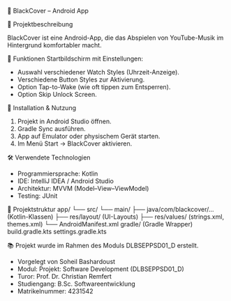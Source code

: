 📱 BlackCover – Android App

📝 Projektbeschreibung

BlackCover ist eine Android-App, die das Abspielen von YouTube-Musik im Hintergrund komfortabler macht.

🎯 Funktionen
Startbildschirm mit Einstellungen:

- Auswahl verschiedener Watch Styles (Uhrzeit-Anzeige).
- Verschiedene Button Styles zur Aktivierung.
- Option Tap-to-Wake (wie oft tippen zum Entsperren).
- Option Skip Unlock Screen.

🚀 Installation & Nutzung
1. Projekt in Android Studio öffnen.
2. Gradle Sync ausführen.
3. App auf Emulator oder physischem Gerät starten.
4. Im Menü Start → BlackCover aktivieren.

🛠️ Verwendete Technologien
- Programmiersprache: Kotlin
- IDE: IntelliJ IDEA / Android Studio
- Architektur: MVVM (Model–View–ViewModel)
- Testing: JUnit

📂 Projektstruktur
app/
 └── src/
      └── main/
          ├── java/com/blackcover/… (Kotlin-Klassen)
          ├── res/layout/ (UI-Layouts)
          ├── res/values/ (strings.xml, themes.xml)
          └── AndroidManifest.xml
gradle/ (Gradle Wrapper)
build.gradle.kts
settings.gradle.kts

📚 Projekt wurde im Rahmen des Moduls DLBSEPPSD01_D erstellt.
- Vorgelegt von Soheil Bashardoust
- Modul: Projekt: Software Development (DLBSEPPSD01_D)
- Turor: Prof. Dr. Christian Remfert
- Studiengang: B.Sc. Softwareentwicklung
- Matrikelnummer: 4231542

